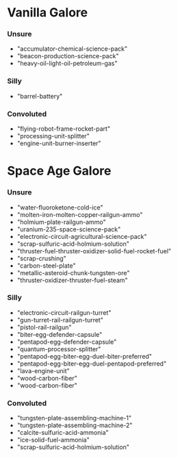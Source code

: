 # Vanilla Galore

### Unsure

-   "accumulator-chemical-science-pack"
-   "beacon-production-science-pack"
-   "heavy-oil-light-oil-petroleum-gas"

### Silly

-   "barrel-battery"

### Convoluted

-   "flying-robot-frame-rocket-part"
-   "processing-unit-splitter"
-   "engine-unit-burner-inserter"

# Space Age Galore

### Unsure

-   "water-fluoroketone-cold-ice"
-   "molten-iron-molten-copper-railgun-ammo"
-   "holmium-plate-railgun-ammo"
-   "uranium-235-space-science-pack"
-   "electronic-circuit-agricultural-science-pack"
-   "scrap-sulfuric-acid-holmium-solution"
-   "thruster-fuel-thruster-oxidizer-solid-fuel-rocket-fuel"
-   "scrap-crushing"
-   "carbon-steel-plate"
-   "metallic-asteroid-chunk-tungsten-ore"
-   "thruster-oxidizer-thruster-fuel-steam"

### Silly

-   "electronic-circuit-railgun-turret"
-   "gun-turret-rail-railgun-turret"
-   "pistol-rail-railgun"
-   "biter-egg-defender-capsule"
-   "pentapod-egg-defender-capsule"
-   "quantum-processor-splitter"
-   "pentapod-egg-biter-egg-duel-biter-preferred"
-   "pentapod-egg-biter-egg-duel-pentapod-preferred"
-   "lava-engine-unit"
-   "wood-carbon-fiber"
-   "wood-carbon-fiber"

### Convoluted

-   "tungsten-plate-assembling-machine-1"
-   "tungsten-plate-assembling-machine-2"
-   "calcite-sulfuric-acid-ammonia"
-   "ice-solid-fuel-ammonia"
-   "scrap-sulfuric-acid-holmium-solution"
